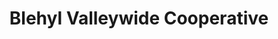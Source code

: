 ---
title: "Blehyl Valleywide Cooperative"
url: /zillah/blehyl-valleywide-cooperative/
shop: agrarian
---